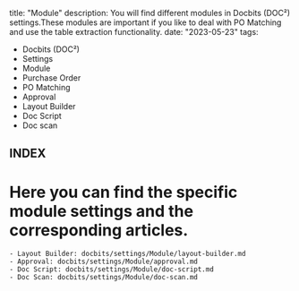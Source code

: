 title: "Module"
description: You will find different modules in Docbits (DOC²) settings.These modules are important if you like to deal with PO Matching and use the table extraction functionality.
date: "2023-05-23"
tags:
  - Docbits (DOC²)
  - Settings
  - Module
  - Purchase Order
  - PO Matching
  - Approval
  - Layout Builder
  - Doc Script
  - Doc scan

  ## INDEX

  # Here you can find the specific module settings and the corresponding articles.

    - Layout Builder: docbits/settings/Module/layout-builder.md
    - Approval: docbits/settings/Module/approval.md
    - Doc Script: docbits/settings/Module/doc-script.md
    - Doc Scan: docbits/settings/Module/doc-scan.md

